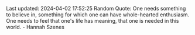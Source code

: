 Last updated: 2024-04-02 17:52:25
Random Quote: One needs something to believe in, something for which one can have whole-hearted enthusiasm. One needs to feel that one's life has meaning, that one is needed in this world. - Hannah Szenes